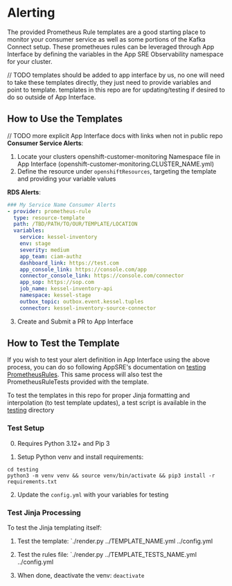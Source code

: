 # Alerting

The provided Prometheus Rule templates are a good starting place to monitor your consumer service as well as some portions of the Kafka Connect setup. These prometheues rules can be leveraged through App Interface by defining the variables in the App SRE Observability namespace for your cluster.

// TODO templates should be added to app interface by us, no one will need to take these templates directly, they just need to provide variables and point to template. templates in this repo are for updating/testing if desired to do so outside of App Interface.

## How to Use the Templates

// TODO more explicit App Interface docs with links when not in public repo
**Consumer Service Alerts**:
1. Locate your clusters openshift-customer-monitoring Namespace file in App Interface (openshift-customer-monitoring.CLUSTER_NAME.yml)
2. Define the resource under `openshiftResources`, targeting the template and providing your variable values

**RDS Alerts**:


```yaml
### My Service Name Consumer Alerts
- provider: prometheus-rule
  type: resource-template
  path: /TBD/PATH/TO/OUR/TEMPLATE/LOCATION
  variables:
    service: kessel-inventory
    env: stage
    severity: medium
    app_team: ciam-authz
    dashboard_link: https://test.com
    app_console_link: https://console.com/app
    connector_console_link: https://console.com/connector
    app_sop: https://sop.com
    job_name: kessel-inventory-api
    namespace: kessel-stage
    outbox_topic: outbox.event.kessel.tuples
    connector: kessel-inventory-source-connector
```

3. Create and Submit a PR to App Interface

## How to Test the Template

If you wish to test your alert definition in App Interface using the above process, you can do so following AppSRE's documentation on [testing PrometheusRules](https://gitlab.cee.redhat.com/service/app-interface/-/blob/master/docs/app-sre/prometheus-rules-tests-in-app-interface.md?ref_type=heads#running-prometheus-tests-locally). This same process will also test the PrometheusRuleTests provided with the template.

To test the templates in this repo for proper Jinja formatting and interpolation (to test template updates), a test script is available in the [testing](./testing/) directory

### Test Setup

0. Requires Python 3.12+ and Pip 3

1. Setup Python venv and install requirements:

```shell
cd testing
python3 -m venv venv && source venv/bin/activate && pip3 install -r requirements.txt
```

2. Update the `config.yml` with your variables for testing

### Test Jinja Processing

To test the Jinja templating itself:

1. Test the template: `./render.py ../TEMPLATE_NAME.yml ../config.yml

2. Test the rules file: `./render.py ../TEMPLATE_TESTS_NAME.yml ../config.yml

3. When done, deactivate the venv: `deactivate`
